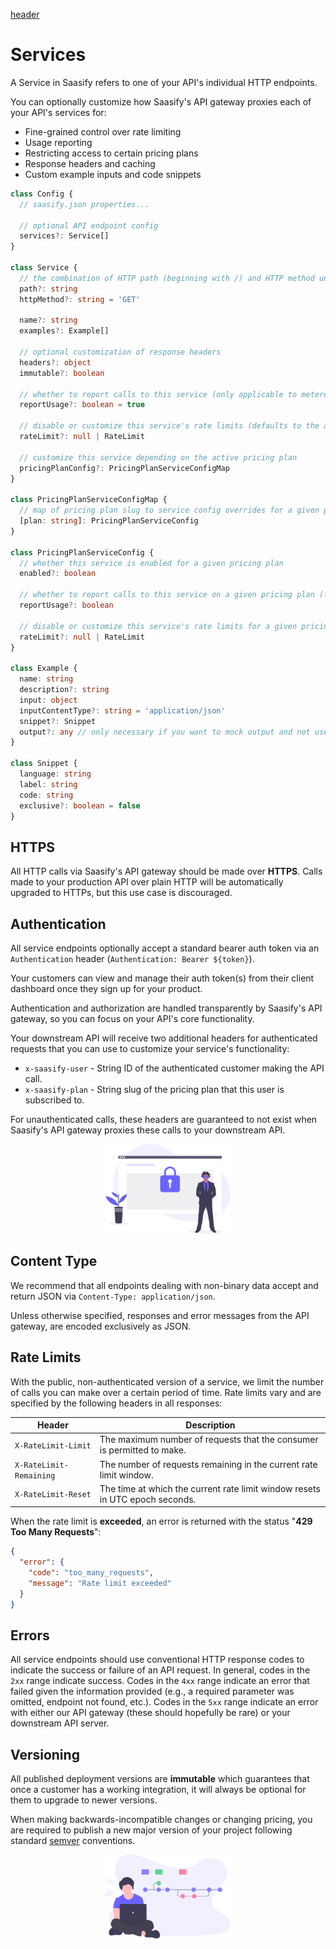 [header](_header.md ':include')

# Services

A Service in Saasify refers to one of your API's individual HTTP endpoints.

You can optionally customize how Saasify's API gateway proxies each of your API's services for:

- Fine-grained control over rate limiting
- Usage reporting
- Restricting access to certain pricing plans
- Response headers and caching
- Custom example inputs and code snippets

```ts
class Config {
  // saasify.json properties...

  // optional API endpoint config
  services?: Service[]
}

class Service {
  // the combination of HTTP path (beginning with /) and HTTP method uniquely identify a service
  path?: string
  httpMethod?: string = 'GET'

  name?: string
  examples?: Example[]

  // optional customization of response headers
  headers?: object
  immutable?: boolean

  // whether to report calls to this service (only applicable to metered billing)
  reportUsage?: boolean = true

  // disable or customize this service's rate limits (defaults to the active pricing plan's rate limits)
  rateLimit?: null | RateLimit

  // customize this service depending on the active pricing plan
  pricingPlanConfig?: PricingPlanServiceConfigMap
}

class PricingPlanServiceConfigMap {
  // map of pricing plan slug to service config overrides for a given plan
  [plan: string]: PricingPlanServiceConfig
}

class PricingPlanServiceConfig {
  // whether this service is enabled for a given pricing plan
  enabled?: boolean

  // whether to report calls to this service on a given pricing plan (for metered usage)
  reportUsage?: boolean

  // disable or customize this service's rate limits for a given pricing plan
  rateLimit?: null | RateLimit
}

class Example {
  name: string
  description?: string
  input: object
  inputContentType?: string = 'application/json'
  snippet?: Snippet
  output?: any // only necessary if you want to mock output and not use the real output from your API
}

class Snippet {
  language: string
  label: string
  code: string
  exclusive?: boolean = false
}
```

## HTTPS

All HTTP calls via Saasify's API gateway should be made over **HTTPS**. Calls made to your production API over plain HTTP will be automatically upgraded to HTTPs, but this use case is discouraged.

## Authentication

All service endpoints optionally accept a standard bearer auth token via an `Authentication` header (`Authentication: Bearer ${token}`).

Your customers can view and manage their auth token(s) from their client dashboard once they sign up for your product.

Authentication and authorization are handled transparently by Saasify's API gateway, so you can focus on your API's core functionality.

Your downstream API will receive two additional headers for authenticated requests that you can use to customize your service's functionality:

- `x-saasify-user` - String ID of the authenticated customer making the API call.
- `x-saasify-plan` - String slug of the pricing plan that this user is subscribed to.

For unauthenticated calls, these headers are guaranteed to not exist when Saasify's API gateway proxies these calls to your downstream API.

<p align="center">
  <img src="./_media/undraw/security.svg" alt="Security" width="200" />
</p>

## Content Type

We recommend that all endpoints dealing with non-binary data accept and return JSON via `Content-Type: application/json`.

Unless otherwise specified, responses and error messages from the API gateway, are encoded exclusively as JSON.

## Rate Limits

With the public, non-authenticated version of a service, we limit the number of calls you can make over a certain period of time. Rate limits vary and are specified by the following headers in all responses:

| Header                  | Description                                                                  |
| ----------------------- | ---------------------------------------------------------------------------- |
| `X-RateLimit-Limit`     | The maximum number of requests that the consumer is permitted to make.       |
| `X-RateLimit-Remaining` | The number of requests remaining in the current rate limit window.           |
| `X-RateLimit-Reset`     | The time at which the current rate limit window resets in UTC epoch seconds. |

When the rate limit is **exceeded**, an error is returned with the status "**429 Too Many Requests**":

```json
{
  "error": {
    "code": "too_many_requests",
    "message": "Rate limit exceeded"
  }
}
```

## Errors

All service endpoints should use conventional HTTP response codes to indicate the success or failure of an API request. In general, codes in the `2xx` range indicate success. Codes in the `4xx` range indicate an error that failed given the information provided (e.g., a required parameter was omitted, endpoint not found, etc.). Codes in the `5xx` range indicate an error with either our API gateway (these should hopefully be rare) or your downstream API server.

## Versioning

All published deployment versions are **immutable** which guarantees that once a customer has a working integration, it will always be optional for them to upgrade to newer versions.

When making backwards-incompatible changes or changing pricing, you are required to publish a new major version of your project following standard [semver](https://semver.org) conventions.

<p align="center">
  <img src="./_media/undraw/version_control.svg" alt="API Version Control" width="200" />
</p>
